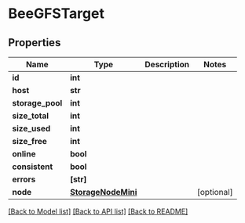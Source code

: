 # BeeGFSTarget


## Properties
Name | Type | Description | Notes
------------ | ------------- | ------------- | -------------
**id** | **int** |  | 
**host** | **str** |  | 
**storage_pool** | **int** |  | 
**size_total** | **int** |  | 
**size_used** | **int** |  | 
**size_free** | **int** |  | 
**online** | **bool** |  | 
**consistent** | **bool** |  | 
**errors** | **[str]** |  | 
**node** | [**StorageNodeMini**](StorageNodeMini.md) |  | [optional] 

[[Back to Model list]](../#documentation-for-models) [[Back to API list]](../#documentation-for-api-endpoints) [[Back to README]](../)


